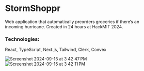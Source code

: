 # StormShoppr

Web application that automatically preorders groceries if there’s an incoming hurricane. Created in 24 hours at HackMIT 2024.

### Technologies:

React, TypeScript, Next.js, Tailwind, Clerk, Convex

![Screenshot 2024-09-15 at 3 42 47 PM](https://github.com/user-attachments/assets/dc9b680e-092a-4fd9-bc5b-fa8f52b565ba)
![Screenshot 2024-09-15 at 3 42 11 PM](https://github.com/user-attachments/assets/44663875-fb81-4483-8ebb-95191cbab834)

